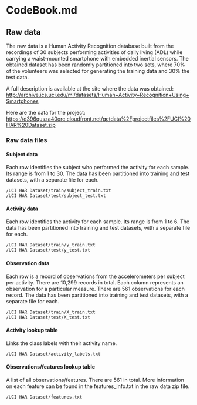# CodeBook.md

## Raw data

The raw data is a Human Activity Recognition database built from the recordings of 30 subjects performing activities of daily living (ADL) while carrying a waist-mounted smartphone with embedded inertial sensors. The obtained dataset has been randomly partitioned into two sets, where 70% of the volunteers was selected for generating the training data and 30% the test data. 

A full description is available at the site where the data was obtained:
http://archive.ics.uci.edu/ml/datasets/Human+Activity+Recognition+Using+Smartphones

Here are the data for the project:
https://d396qusza40orc.cloudfront.net/getdata%2Fprojectfiles%2FUCI%20HAR%20Dataset.zip

### Raw data files

#### Subject data
Each row identifies the subject who performed the activity for each sample. Its range is from 1 to 30.
The data has been partitioned into training and test datasets, with a separate file for each.

```
/UCI HAR Dataset/train/subject_train.txt
/UCI HAR Dataset/test/subject_test.txt
```

#### Activity data
Each row identifies the activity for each sample. Its range is from 1 to 6.
The data has been partitioned into training and test datasets, with a separate file for each.

```
/UCI HAR Dataset/train/y_train.txt
/UCI HAR Dataset/test/y_test.txt
```

#### Observation data
Each row is a record of observations from the accelerometers per subject per activity. There are 10,299 records in total.
Each column represents an observation for a particular measure. There are 561 observations for each record. 
The data has been partitioned into training and test datasets, with a separate file for each.

```
/UCI HAR Dataset/train/X_train.txt
/UCI HAR Dataset/test/X_test.txt
```

#### Activity lookup table
Links the class labels with their activity name.

```/UCI HAR Dataset/activity_labels.txt```

#### Observations/features lookup table
A list of all observations/features. There are 561 in total.
More information on each feature can be found in the features_info.txt in the raw data zip file.

```/UCI HAR Dataset/features.txt```
